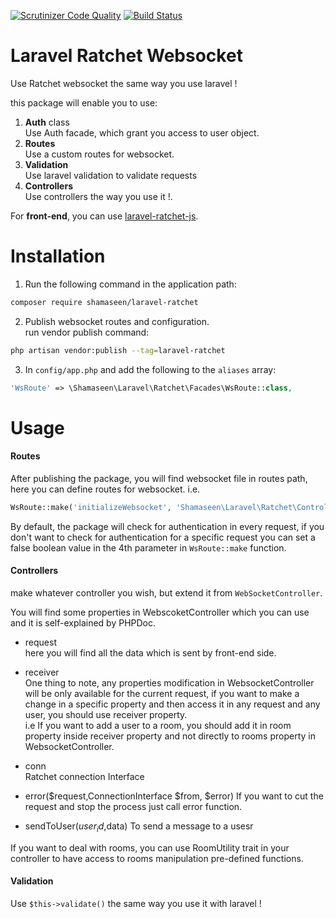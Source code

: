 [![Scrutinizer Code Quality](https://scrutinizer-ci.com/g/mshamaseen/laravel-ratchet/badges/quality-score.png?b=master)](https://scrutinizer-ci.com/g/mshamaseen/laravel-ratchet/?branch=master)
[![Build Status](https://scrutinizer-ci.com/g/mshamaseen/laravel-ratchet/badges/build.png?b=master)](https://scrutinizer-ci.com/g/mshamaseen/laravel-ratchet/build-status/master)


# Laravel Ratchet Websocket
Use Ratchet websocket the same way you use laravel !

this package will enable you to use:

1. **Auth** class \
    Use Auth facade, which grant you access to user object.
2. **Routes** \
    Use a custom routes for websocket.
3. **Validation** \
Use laravel validation to validate requests
4. **Controllers** \
Use controllers the way you use it !.

For **front-end**, you can use [laravel-ratchet-js](https://github.com/mshamaseen/laravel-ratchet-js).
# Installation
1. Run the following command in the application path:
```bash
composer require shamaseen/laravel-ratchet
```

2. Publish websocket routes and configuration. \
run vendor publish command:
```bash
php artisan vendor:publish --tag=laravel-ratchet
```

3. In `config/app.php` and add the following to the `aliases` array:

```php
'WsRoute' => \Shamaseen\Laravel\Ratchet\Facades\WsRoute::class,
```

# Usage

#### Routes
After publishing the package, you will find websocket file in routes path, here you can define routes for websocket.
i.e.
```php
WsRoute::make('initializeWebsocket', 'Shamaseen\Laravel\Ratchet\Controllers\InitializeController', 'index');
```

By default, the package will check for authentication in every request, if you don't want to check for authentication for a specific request you can set a false boolean value in the 4th parameter in `WsRoute::make` function.

#### Controllers
make whatever controller you wish, but extend it from `WebSocketController`.

You will find some properties in WebscoketController which you can use and it is self-explained by PHPDoc.

* request \
here you will find all the data which is sent by front-end  side.

* receiver \
One thing to note, any properties modification in WebsocketController will be only available for the current request, if you want to make a change in a specific property and then access it in any request and any user, you should use receiver property. \
i.e If you want to add a user to a room, you should add it in room property inside receiver property and not directly to rooms property in WebsocketController.

* conn \
Ratchet connection Interface

* error($request,ConnectionInterface $from, $error)
If you want to cut the request and stop the process just call error function.

* sendToUser($user_id,$data)
To send a message to a usesr

If you want to deal with rooms, you can use RoomUtility trait in your controller to have access to rooms manipulation pre-defined functions. 

#### Validation
Use `$this->validate()` the same way you use it with laravel !

